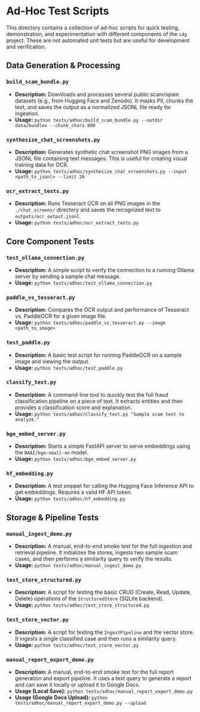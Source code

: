 # Ad-Hoc Test Scripts

This directory contains a collection of ad-hoc scripts for quick testing, demonstration, and experimentation with different components of the `i4g` project. These are not automated unit tests but are useful for development and verification.

## Data Generation & Processing

### `build_scam_bundle.py`
-   **Description:** Downloads and processes several public scam/spam datasets (e.g., from Hugging Face and Zenodo). It masks PII, chunks the text, and saves the output as a normalized JSONL file ready for ingestion.
-   **Usage:** `python tests/adhoc/build_scam_bundle.py --outdir data/bundles --chunk_chars 800`

### `synthesize_chat_screenshots.py`
-   **Description:** Generates synthetic chat screenshot PNG images from a JSONL file containing text messages. This is useful for creating visual training data for OCR.
-   **Usage:** `python tests/adhoc/synthesize_chat_screenshots.py --input <path_to_jsonl> --limit 20`

### `ocr_extract_texts.py`
-   **Description:** Runs Tesseract OCR on all PNG images in the `./chat_screens/` directory and saves the recognized text to `outputs/ocr_output.jsonl`.
-   **Usage:** `python tests/adhoc/ocr_extract_texts.py`

## Core Component Tests

### `test_ollama_connection.py`
-   **Description:** A simple script to verify the connection to a running Ollama server by sending a sample chat message.
-   **Usage:** `python tests/adhoc/test_ollama_connection.py`

### `paddle_vs_tesseract.py`
-   **Description:** Compares the OCR output and performance of Tesseract vs. PaddleOCR for a given image file.
-   **Usage:** `python tests/adhoc/paddle_vs_tesseract.py --image <path_to_image>`

### `test_paddle.py`
-   **Description:** A basic test script for running PaddleOCR on a sample image and viewing the output.
-   **Usage:** `python tests/adhoc/test_paddle.py`

### `classify_text.py`
-   **Description:** A command-line tool to quickly test the full fraud classification pipeline on a piece of text. It extracts entities and then provides a classification score and explanation.
-   **Usage:** `python tests/adhoc/classify_text.py "Sample scam text to analyze."`

### `bge_embed_server.py`
-   **Description:** Starts a simple FastAPI server to serve embeddings using the `BAAI/bge-small-en` model.
-   **Usage:** `python tests/adhoc/bge_embed_server.py`

### `hf_embedding.py`
-   **Description:** A test snippet for calling the Hugging Face Inference API to get embeddings. Requires a valid HF API token.
-   **Usage:** `python tests/adhoc/hf_embedding.py`

## Storage & Pipeline Tests

### `manual_ingest_demo.py`
-   **Description:** A manual, end-to-end smoke test for the full ingestion and retrieval pipeline. It initializes the stores, ingests two sample scam cases, and then performs a similarity query to verify the results.
-   **Usage:** `python tests/adhoc/manual_ingest_demo.py`

### `test_store_structured.py`
-   **Description:** A script for testing the basic CRUD (Create, Read, Update, Delete) operations of the `StructuredStore` (SQLite backend).
-   **Usage:** `python tests/adhoc/test_store_structured.py`

### `test_store_vector.py`
-   **Description:** A script for testing the `IngestPipeline` and the vector store. It ingests a single classified case and then runs a similarity query.
-   **Usage:** `python tests/adhoc/test_store_vector.py`

### `manual_report_export_demo.py`
-   **Description:** A manual, end-to-end smoke test for the full report generation and export pipeline. It uses a text query to generate a report and can save it locally or upload it to Google Docs.
-   **Usage (Local Save):** `python tests/adhoc/manual_report_export_demo.py`
-   **Usage (Google Docs Upload):** `python tests/adhoc/manual_report_export_demo.py --upload`
